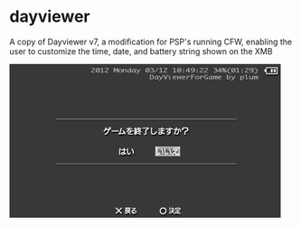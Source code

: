 # dayviewer

A copy of Dayviewer v7, a modification for PSP's running CFW, enabling the user to customize the time, date, and battery string shown on the XMB

![Screenshot](https://github.com/SolubleShoe/dayviewer/blob/master/screenshot.png)
